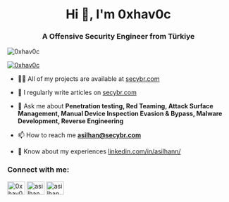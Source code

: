 <h1 align="center">Hi 👋, I'm 0xhav0c</h1>
<h3 align="center">A Offensive Security Engineer from Türkiye</h3>

<p align="left"> <img src="https://komarev.com/ghpvc/?username=0xhav0c&label=Profile%20views&color=0e75b6&style=flat" alt="0xhav0c" /> </p>

<p align="left"> <a href="https://twitter.com/0xhav0c" target="blank"><img src="https://img.shields.io/twitter/follow/0xhav0c?logo=twitter&style=for-the-badge" alt="0xhav0c" /></a> </p>

- 👨‍💻 All of my projects are available at [secybr.com](https://secybr.com)

- 📝 I regularly write articles on [secybr.com](https://secybr.com)

- 💬 Ask me about **Penetration testing, Red Teaming, Attack Surface Management, Manual Device Inspection Evasion & Bypass, Malware Development, Reverse Engineering**

- 📫 How to reach me **asilhan@secybr.com**

- 📄 Know about my experiences [linkedin.com/in/asilhann/](linkedin.com/in/asilhann/)

<h3 align="left">Connect with me:</h3>
<p align="left">
<a href="https://twitter.com/0xhav0c" target="blank"><img align="center" src="https://raw.githubusercontent.com/rahuldkjain/github-profile-readme-generator/master/src/images/icons/Social/twitter.svg" alt="0xhav0c" height="30" width="40" /></a>
<a href="https://linkedin.com/in/asilhann" target="blank"><img align="center" src="https://raw.githubusercontent.com/rahuldkjain/github-profile-readme-generator/master/src/images/icons/Social/linked-in-alt.svg" alt="asilhann" height="30" width="40" /></a>
<a href="https://instagram.com/asilhan.sahin" target="blank"><img align="center" src="https://raw.githubusercontent.com/rahuldkjain/github-profile-readme-generator/master/src/images/icons/Social/instagram.svg" alt="asilhan.sahin" height="30" width="40" /></a>
</p>
